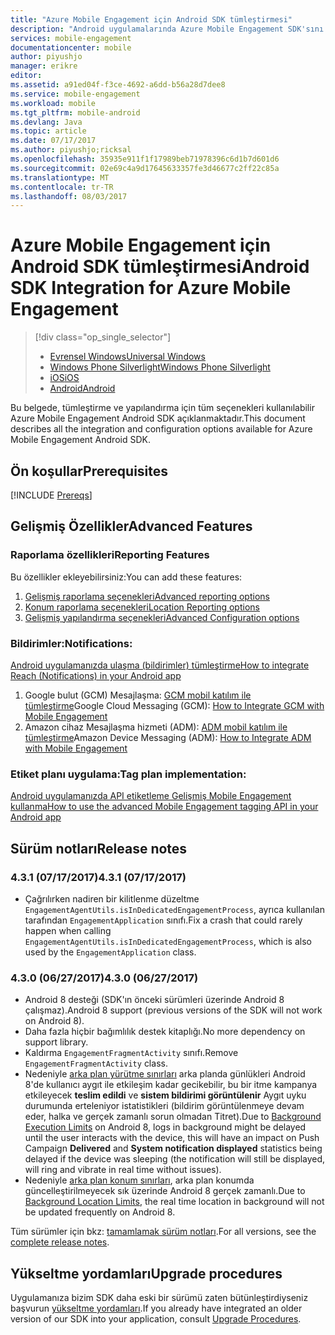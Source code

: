 ```yaml
---
title: "Azure Mobile Engagement için Android SDK tümleştirmesi"
description: "Android uygulamalarında Azure Mobile Engagement SDK'sını tümleştirmek açıklar"
services: mobile-engagement
documentationcenter: mobile
author: piyushjo
manager: erikre
editor: 
ms.assetid: a91ed04f-f3ce-4692-a6dd-b56a28d7dee8
ms.service: mobile-engagement
ms.workload: mobile
ms.tgt_pltfrm: mobile-android
ms.devlang: Java
ms.topic: article
ms.date: 07/17/2017
ms.author: piyushjo;ricksal
ms.openlocfilehash: 35935e911f1f17989beb71978396c6d1b7d601d6
ms.sourcegitcommit: 02e69c4a9d17645633357fe3d46677c2ff22c85a
ms.translationtype: MT
ms.contentlocale: tr-TR
ms.lasthandoff: 08/03/2017
---
```

# <a name="android-sdk-integration-for-azure-mobile-engagement"></a><span data-ttu-id="6a91c-103">Azure Mobile Engagement için Android SDK tümleştirmesi</span><span class="sxs-lookup"><span data-stu-id="6a91c-103">Android SDK Integration for Azure Mobile Engagement</span></span>
> [!div class="op_single_selector"]
> * [<span data-ttu-id="6a91c-104">Evrensel Windows</span><span class="sxs-lookup"><span data-stu-id="6a91c-104">Universal Windows</span></span>](mobile-engagement-windows-store-sdk-overview.md)
> * [<span data-ttu-id="6a91c-105">Windows Phone Silverlight</span><span class="sxs-lookup"><span data-stu-id="6a91c-105">Windows Phone Silverlight</span></span>](mobile-engagement-windows-phone-sdk-overview.md)
> * [<span data-ttu-id="6a91c-106">iOS</span><span class="sxs-lookup"><span data-stu-id="6a91c-106">iOS</span></span>](mobile-engagement-ios-sdk-overview.md)
> * [<span data-ttu-id="6a91c-107">Android</span><span class="sxs-lookup"><span data-stu-id="6a91c-107">Android</span></span>](mobile-engagement-android-sdk-overview.md)
> 
> 

<span data-ttu-id="6a91c-108">Bu belgede, tümleştirme ve yapılandırma için tüm seçenekleri kullanılabilir Azure Mobile Engagement Android SDK açıklanmaktadır.</span><span class="sxs-lookup"><span data-stu-id="6a91c-108">This document describes all the integration and configuration options available for Azure Mobile Engagement Android SDK.</span></span>

## <a name="prerequisites"></a><span data-ttu-id="6a91c-109">Ön koşullar</span><span class="sxs-lookup"><span data-stu-id="6a91c-109">Prerequisites</span></span>
[!INCLUDE [Prereqs](../../includes/mobile-engagement-android-prereqs.md)]

## <a name="advanced-features"></a><span data-ttu-id="6a91c-110">Gelişmiş Özellikler</span><span class="sxs-lookup"><span data-stu-id="6a91c-110">Advanced Features</span></span>
### <a name="reporting-features"></a><span data-ttu-id="6a91c-111">Raporlama özellikleri</span><span class="sxs-lookup"><span data-stu-id="6a91c-111">Reporting Features</span></span>
<span data-ttu-id="6a91c-112">Bu özellikler ekleyebilirsiniz:</span><span class="sxs-lookup"><span data-stu-id="6a91c-112">You can add these features:</span></span>

1. [<span data-ttu-id="6a91c-113">Gelişmiş raporlama seçenekleri</span><span class="sxs-lookup"><span data-stu-id="6a91c-113">Advanced reporting options</span></span>](mobile-engagement-android-advanced-reporting.md)
2. [<span data-ttu-id="6a91c-114">Konum raporlama seçenekleri</span><span class="sxs-lookup"><span data-stu-id="6a91c-114">Location Reporting options</span></span>](mobile-engagement-android-location-reporting.md)
3. [<span data-ttu-id="6a91c-115">Gelişmiş yapılandırma seçenekleri</span><span class="sxs-lookup"><span data-stu-id="6a91c-115">Advanced Configuration options</span></span>](mobile-engagement-android-advanced-configuration.md)

### <a name="notifications"></a><span data-ttu-id="6a91c-116">Bildirimler:</span><span class="sxs-lookup"><span data-stu-id="6a91c-116">Notifications:</span></span>
[<span data-ttu-id="6a91c-117">Android uygulamanızda ulaşma (bildirimler) tümleştirme</span><span class="sxs-lookup"><span data-stu-id="6a91c-117">How to integrate Reach (Notifications) in your Android app</span></span>](mobile-engagement-android-integrate-engagement-reach.md)

1. <span data-ttu-id="6a91c-118">Google bulut (GCM) Mesajlaşma: [GCM mobil katılım ile tümleştirme](mobile-engagement-android-gcm-integrate.md)</span><span class="sxs-lookup"><span data-stu-id="6a91c-118">Google Cloud Messaging (GCM): [How to Integrate GCM with Mobile Engagement](mobile-engagement-android-gcm-integrate.md)</span></span>
2. <span data-ttu-id="6a91c-119">Amazon cihaz Mesajlaşma hizmeti (ADM): [ADM mobil katılım ile tümleştirme](mobile-engagement-android-adm-integrate.md)</span><span class="sxs-lookup"><span data-stu-id="6a91c-119">Amazon Device Messaging (ADM): [How to Integrate ADM with Mobile Engagement](mobile-engagement-android-adm-integrate.md)</span></span>

### <a name="tag-plan-implementation"></a><span data-ttu-id="6a91c-120">Etiket planı uygulama:</span><span class="sxs-lookup"><span data-stu-id="6a91c-120">Tag plan implementation:</span></span>
[<span data-ttu-id="6a91c-121">Android uygulamanızda API etiketleme Gelişmiş Mobile Engagement kullanma</span><span class="sxs-lookup"><span data-stu-id="6a91c-121">How to use the advanced Mobile Engagement tagging API in your Android app</span></span>](mobile-engagement-android-use-engagement-api.md)

## <a name="release-notes"></a><span data-ttu-id="6a91c-122">Sürüm notları</span><span class="sxs-lookup"><span data-stu-id="6a91c-122">Release notes</span></span>

### <a name="431-07172017"></a><span data-ttu-id="6a91c-123">4.3.1 (07/17/2017)</span><span class="sxs-lookup"><span data-stu-id="6a91c-123">4.3.1 (07/17/2017)</span></span>
* <span data-ttu-id="6a91c-124">Çağrılırken nadiren bir kilitlenme düzeltme `EngagementAgentUtils.isInDedicatedEngagementProcess`, ayrıca kullanılan tarafından `EngagementApplication` sınıfı.</span><span class="sxs-lookup"><span data-stu-id="6a91c-124">Fix a crash that could rarely happen when calling `EngagementAgentUtils.isInDedicatedEngagementProcess`, which is also used by the `EngagementApplication` class.</span></span>

### <a name="430-06272017"></a><span data-ttu-id="6a91c-125">4.3.0 (06/27/2017)</span><span class="sxs-lookup"><span data-stu-id="6a91c-125">4.3.0 (06/27/2017)</span></span>
* <span data-ttu-id="6a91c-126">Android 8 desteği (SDK'ın önceki sürümleri üzerinde Android 8 çalışmaz).</span><span class="sxs-lookup"><span data-stu-id="6a91c-126">Android 8 support (previous versions of the SDK will not work on Android 8).</span></span>
* <span data-ttu-id="6a91c-127">Daha fazla hiçbir bağımlılık destek kitaplığı.</span><span class="sxs-lookup"><span data-stu-id="6a91c-127">No more dependency on support library.</span></span>
* <span data-ttu-id="6a91c-128">Kaldırma `EngagementFragmentActivity` sınıfı.</span><span class="sxs-lookup"><span data-stu-id="6a91c-128">Remove `EngagementFragmentActivity` class.</span></span>
* <span data-ttu-id="6a91c-129">Nedeniyle [arka plan yürütme sınırları](https://developer.android.com/preview/features/background.html) arka planda günlükleri Android 8'de kullanıcı aygıt ile etkileşim kadar gecikebilir, bu bir itme kampanya etkileyecek **teslim edildi** ve **sistem bildirimi görüntülenir** Aygıt uyku durumunda erteleniyor istatistikleri (bildirim görüntülenmeye devam eder, halka ve gerçek zamanlı sorun olmadan Titret).</span><span class="sxs-lookup"><span data-stu-id="6a91c-129">Due to [Background Execution Limits](https://developer.android.com/preview/features/background.html) on Android 8, logs in background might be delayed until the user interacts with the device, this will have an impact on Push Campaign **Delivered** and **System notification displayed** statistics being delayed if the device was sleeping (the notification will still be displayed, will ring and vibrate in real time without issues).</span></span>
* <span data-ttu-id="6a91c-130">Nedeniyle [arka plan konum sınırları](https://developer.android.com/preview/features/background-location-limits.html), arka plan konumda güncelleştirilmeyecek sık üzerinde Android 8 gerçek zamanlı.</span><span class="sxs-lookup"><span data-stu-id="6a91c-130">Due to [Background Location Limits](https://developer.android.com/preview/features/background-location-limits.html), the real time location in background will not be updated frequently on Android 8.</span></span>

<span data-ttu-id="6a91c-131">Tüm sürümler için bkz: [tamamlamak sürüm notları](mobile-engagement-android-release-notes.md).</span><span class="sxs-lookup"><span data-stu-id="6a91c-131">For all versions, see the [complete release notes](mobile-engagement-android-release-notes.md).</span></span>

## <a name="upgrade-procedures"></a><span data-ttu-id="6a91c-132">Yükseltme yordamları</span><span class="sxs-lookup"><span data-stu-id="6a91c-132">Upgrade procedures</span></span>
<span data-ttu-id="6a91c-133">Uygulamanıza bizim SDK daha eski bir sürümü zaten bütünleştirdiyseniz başvurun [yükseltme yordamları](mobile-engagement-android-upgrade-procedure.md).</span><span class="sxs-lookup"><span data-stu-id="6a91c-133">If you already have integrated an older version of our SDK into your application, consult [Upgrade Procedures](mobile-engagement-android-upgrade-procedure.md).</span></span>

